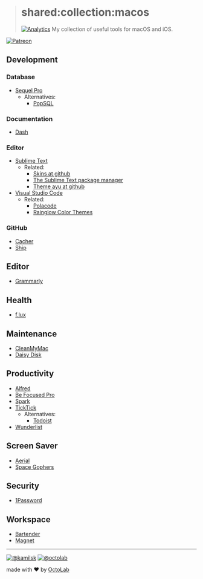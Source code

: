 > # shared:collection:macos
> [![Analytics](https://ga-beacon.appspot.com/UA-109817251-4/shared/collection:apple?pixel)](https://github.com/kamilsk/shared/tree/collection)
> My collection of useful tools for macOS and iOS.

[![Patreon](https://img.shields.io/badge/patreon-donate-orange.svg)](https://www.patreon.com/octolab)

## Development

### Database

- [Sequel Pro](https://www.sequelpro.com/)
  - Alternatives:
    - [PopSQL](https://popsql.io/)

### Documentation

- [Dash](https://kapeli.com/dash)

### Editor

- [Sublime Text](https://www.sublimetext.com/)
  - Related:
    - [Skins at github](https://github.com/deathaxe/sublime-skins)
    - [The Sublime Text package manager](https://packagecontrol.io/)
    - [Theme ayu at github](https://github.com/dempfi/ayu)
- [Visual Studio Code](https://code.visualstudio.com/)
  - Related:
    - [Polacode](https://marketplace.visualstudio.com/items?itemName=pnp.polacode)
    - [Rainglow Color Themes](https://rainglow.io/)

### GitHub

- [Cacher](https://www.cacher.io/)
- [Ship](https://www.realartists.com/)

## Editor

- [Grammarly](https://www.grammarly.com/)

## Health

- [f.lux](https://justgetflux.com/)

## Maintenance

- [CleanMyMac](https://macpaw.com/cleanmymac)
- [Daisy Disk](https://daisydiskapp.com/)

## Productivity

- [Alfred](https://www.alfredapp.com/)
- [Be Focused Pro](https://itunes.apple.com/app/be-focused-pro-focus-timer/id961632517)
- [Spark](https://sparkmailapp.com/)
- [TickTick](https://ticktick.com/)
  - Alternatives:
    - [Todoist](https://todoist.com/)
- [Wunderlist](https://www.wunderlist.com/)

## Screen Saver

- [Aerial](https://github.com/JohnCoates/Aerial)
- [Space Gophers](https://github.com/apiarian/space-gophers)

## Security

- [1Password](https://1password.com/)

## Workspace

- [Bartender](https://www.macbartender.com/)
- [Magnet](http://magnet.crowdcafe.com/)

---

[![@kamilsk](https://img.shields.io/badge/author-%40kamilsk-blue.svg)](https://twitter.com/ikamilsk)
[![@octolab](https://img.shields.io/badge/sponsor-%40octolab-blue.svg)](https://twitter.com/octolab_inc)

made with ❤️ by [OctoLab](https://www.octolab.org/)
